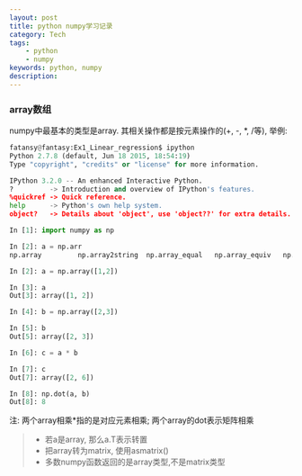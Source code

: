 ```yaml
---
layout: post
title: python numpy学习记录
category: Tech 
tags: 
    - python
    - numpy
keywords: python, numpy
description:
---
```


### array数组

numpy中最基本的类型是array. 其相关操作都是按元素操作的(+, -, *, /等), 
举例:

```python
fatansy@fantasy:Ex1_Linear_regression$ ipython
Python 2.7.8 (default, Jun 18 2015, 18:54:19) 
Type "copyright", "credits" or "license" for more information.

IPython 3.2.0 -- An enhanced Interactive Python.
?         -> Introduction and overview of IPython's features.
%quickref -> Quick reference.
help      -> Python's own help system.
object?   -> Details about 'object', use 'object??' for extra details.

In [1]: import numpy as np

In [2]: a = np.arr
np.array         np.array2string  np.array_equal   np.array_equiv   np.array_repr    np.array_split   np.array_str

In [2]: a = np.array([1,2])

In [3]: a
Out[3]: array([1, 2])

In [4]: b = np.array([2,3])

In [5]: b
Out[5]: array([2, 3])

In [6]: c = a * b

In [7]: c
Out[7]: array([2, 6])

In [8]: np.dot(a, b)
Out[8]: 8
```

注: 两个array相乘*指的是对应元素相乘;
两个array的dot表示矩阵相乘

> * 若a是array, 那么a.T表示转置
> * 把array转为matrix, 使用asmatrix()
> * 多数numpy函数返回的是array类型,不是matrix类型


